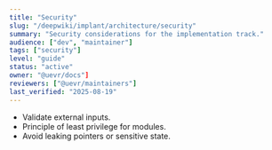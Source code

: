 ```yaml
---
title: "Security"
slug: "/deepwiki/implant/architecture/security"
summary: "Security considerations for the implementation track."
audience: ["dev", "maintainer"]
tags: ["security"]
level: "guide"
status: "active"
owner: "@uevr/docs"]
reviewers: ["@uevr/maintainers"]
last_verified: "2025-08-19"
---
```


- Validate external inputs.
- Principle of least privilege for modules.
- Avoid leaking pointers or sensitive state.
